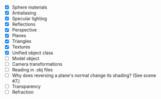 - [x] Sphere materials
- [x] Antialiasing
- [x] Specular lighting
- [x] Reflections
- [x] Perspective
- [x] Planes
- [x] Triangles
- [x] Textures
- [x] Unified object class
- [ ] Model object
- [ ] Camera transformations
- [ ] Reading in .obj files
- [ ] Why does reversing a plane's normal change its shading? (See scene #7.)
- [ ] Transparency
- [ ] Refraction
